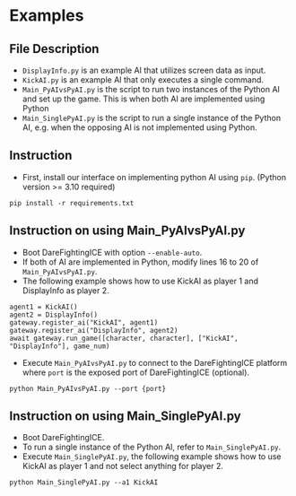 # Examples

## File Description
- ```DisplayInfo.py``` is an example AI that utilizes screen data as input.
- ```KickAI.py``` is an example AI that only executes a single command.
- ```Main_PyAIvsPyAI.py``` is the script to run two instances of the Python AI and set up the game. This is when both AI are implemented using Python
- ```Main_SinglePyAI.py``` is the script to run a single instance of the Python AI, e.g. when the opposing AI is not implemented using Python.

## Instruction
- First, install our interface on implementing python AI using `pip`. (Python version >= 3.10 required)
```
pip install -r requirements.txt
```

## Instruction on using Main_PyAIvsPyAI.py
- Boot DareFightingICE with option `--enable-auto`.
- If both of AI are implemented in Python, modify lines 16 to 20 of `Main_PyAIvsPyAI.py`.
- The following example shows how to use KickAI as player 1 and DisplayInfo as player 2.
```
agent1 = KickAI()
agent2 = DisplayInfo()
gateway.register_ai("KickAI", agent1)
gateway.register_ai("DisplayInfo", agent2)
await gateway.run_game([character, character], ["KickAI", "DisplayInfo"], game_num)
```
- Execute `Main_PyAIvsPyAI.py` to connect to the DareFightingICE platform where `port` is the exposed port of DareFightingICE (optional).
```
python Main_PyAIvsPyAI.py --port {port}
```

## Instruction on using Main_SinglePyAI.py
- Boot DareFightingICE.
- To run a single instance of the Python AI, refer to `Main_SinglePyAI.py`.
- Execute `Main_SinglePyAI.py`, the following example shows how to use KickAI as player 1 and not select anything for player 2.
```
python Main_SinglePyAI.py --a1 KickAI
```
